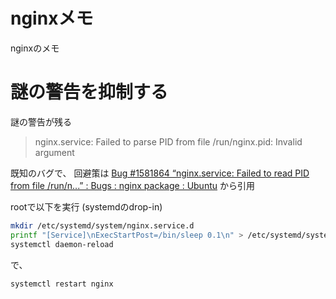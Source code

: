 # nginxメモ

nginxのメモ

# 謎の警告を抑制する

謎の警告が残る
> nginx.service: Failed to parse PID from file /run/nginx.pid: Invalid argument

既知のバグで、
回避策は [Bug #1581864 “nginx.service: Failed to read PID from file /run/n...” : Bugs : nginx package : Ubuntu](https://bugs.launchpad.net/ubuntu/+source/nginx/+bug/1581864) から引用


rootで以下を実行 (systemdのdrop-in)
```sh
mkdir /etc/systemd/system/nginx.service.d
printf "[Service]\nExecStartPost=/bin/sleep 0.1\n" > /etc/systemd/system/nginx.service.d/override.conf
systemctl daemon-reload
```

で、
```sh
systemctl restart nginx
```